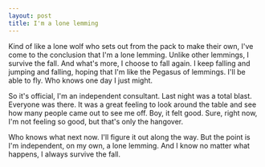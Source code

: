 ```yaml
---
layout: post
title: I'm a lone lemming
---
```

Kind of like a lone wolf who sets out from the pack to make their own, I've come to the conclusion that I'm a lone lemming. Unlike other lemmings, I survive the fall. And what's more, I choose to fall again. I keep falling and jumping and falling, hoping that I'm like the Pegasus of lemmings. I'll be able to fly. Who knows one day I just might.

So it's official, I'm an independent consultant. Last night was a total blast. Everyone was there. It was a great feeling to look around the table and see how many people came out to see me off. Boy, it felt good. Sure, right now, I'm not feeling so good, but that's only the hangover.

Who knows what next now. I'll figure it out along the way. But the point is I'm independent, on my own, a lone lemming. And I know no matter what happens, I always survive the fall.
